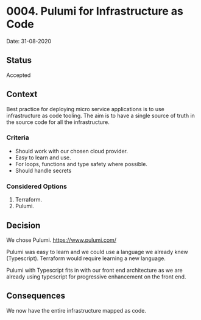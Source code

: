 # 0004. Pulumi for Infrastructure as Code

Date: 31-08-2020

## Status

Accepted

## Context

Best practice for deploying micro service applications is to use infrastructure as code tooling. The aim is to have a single source of truth in the source code for all the infrastructure.

### Criteria

* Should work with our chosen cloud provider.
* Easy to learn and use.
* For loops, functions and type safety where possible.
* Should handle secrets

### Considered Options

1. Terraform.
1. Pulumi.

## Decision

We chose Pulumi. https://www.pulumi.com/

Pulumi was easy to learn and we could use a language we already knew (Typescript). Terraform would require learning a new language.

Pulumi with Typescript fits in with our front end architecture as we are already using typescript for progressive enhancement on the front end.

## Consequences

We now have the entire infrastructure mapped as code.
